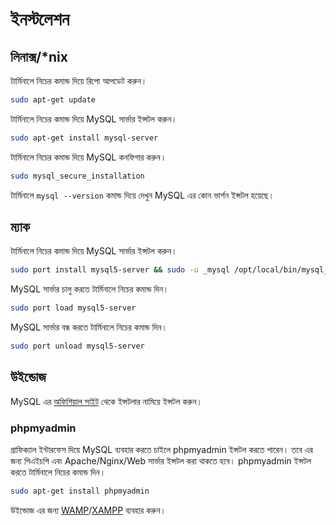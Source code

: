# ইনস্টলেশন

## লিনাক্স/\*nix

টার্মিনালে নিচের কমান্ড দিয়ে রিপো আপডেট করুন।

```bash
sudo apt-get update
```

টার্মিনালে নিচের কমান্ড দিয়ে MySQL সার্ভার ইন্সটল করুন।

```bash
sudo apt-get install mysql-server
```

টার্মিনালে নিচের কমান্ড দিয়ে MySQL কনফিগার করুন।

```bash
sudo mysql_secure_installation
```

টার্মিনালে `mysql --version` কমান্ড দিয়ে দেখুন MySQL এর কোন ভার্শন ইন্সটল হয়েছে।

## ম্যাক

টার্মিনালে নিচের কমান্ড দিয়ে MySQL সার্ভার ইন্সটল করুন।

```bash
sudo port install mysql5-server && sudo -u _mysql /opt/local/bin/mysql_install_db5
```

MySQL সার্ভার চালু করতে টার্মিনালে নিচের কমান্ড দিন।

```bash
sudo port load mysql5-server
```

MySQL সার্ভার বন্ধ করতে টার্মিনালে নিচের কমান্ড দিন।

```bash
sudo port unload mysql5-server
```

## উইন্ডোজ

MySQL এর [অফিশিয়াল সাইট](http://dev.mysql.com/downloads/installer/) থেকে ইন্সটলার নামিয়ে ইন্সটল করুন।

### phpmyadmin

গ্রাফিক্যাল ইন্টারফেস দিয়ে MySQL ব্যবহার করতে চাইলে phpmyadmin ইন্সটল করতে পারেন। তবে এর জন্য পিএইচপি এবং Apache/Nginx/Web সার্ভার ইন্সটল করা থাকতে হবে। phpmyadmin ইন্সটল করতে টার্মিনালে নিচের কমান্ড দিন।

```bash
sudo apt-get install phpmyadmin
```

উইন্ডোজ এর জন্য [WAMP](http://www.wampserver.com/en/)/[XAMPP](https://www.apachefriends.org/download.html) ব্যবহার করুন।

